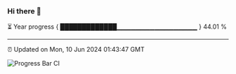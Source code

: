 ### Hi there 👋

⏳ Year progress { █████████████▁▁▁▁▁▁▁▁▁▁▁▁▁▁▁▁▁ } 44.01 %

---

⏰ Updated on Mon, 10 Jun 2024 01:43:47 GMT

![Progress Bar CI](https://github.com/IshwaranRudhara/GIT-ACTION/workflows/Progress%20Bar%20CI/badge.svg)
